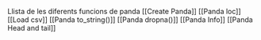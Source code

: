 
Llista de les diferents funcions de panda
[[Create Panda]]
[[Panda loc]]
[[Load csv]]
[[Panda to_string()]]
[[Panda dropna()]]
[[Panda Info]]
[[Panda Head and tail]]
